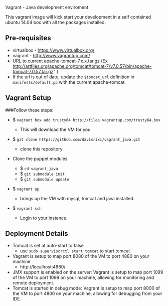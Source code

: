 Vagrant - Java development enviroment

This vagrant image will kick start your development in a self contained ubuntu 14.04 box with all the packages installed. 

## Pre-requisites
* virtualbox - https://www.virtualbox.org/
* vagrant - http://www.vagrantup.com/
* URL to current apache-tomcat-7.x.x.tar.gz (Ex http://artfiles.org/apache.org/tomcat/tomcat-7/v7.0.57/bin/apache-tomcat-7.0.57.tar.gz"
)
* If the url is out of date, update the `$tomcat_url` definition in `manifests/default.pp` with the current apache-tomcat.

## Vagrant Setup
###Follow these steps:
* $ ```vagrant box add trusty64 http://files.vagrantup.com/trusty64.box```
	* This will download the VM for you
* $ ```git clone https://github.com/davisrixi/vagrant_java.git```
	* clone this repository
* Clone the puppet modules
	* $ ```cd vagrant_java```
	* $ ```git submodule init```
  	* $ ```git submodule update```

* $ ```vagrant up```
	* brings up the VM with mysql, tomcat and java installed.
* $ ```vagrant ssh```
	* Login to your instance.

## Deployment Details
* Tomcat is set at auto-start to false
  * use ```sudo supervisorctl start tomcat``` to start tomcat
* Vagrant is setup to map port 8080 of the VM to port 4880 on your machine
	*  http://localhost:4880/
* JMX support is enabled on the server: Vagrant is setup to map port 1099 of the VM to port 1099 on your machine, allowing for monitoring and remote deployment.
* Tomcat is started in debug mode: Vagrant is setup to map port 8000 of the VM to port 4800 on your machine, allowing for debugging from your IDE.
